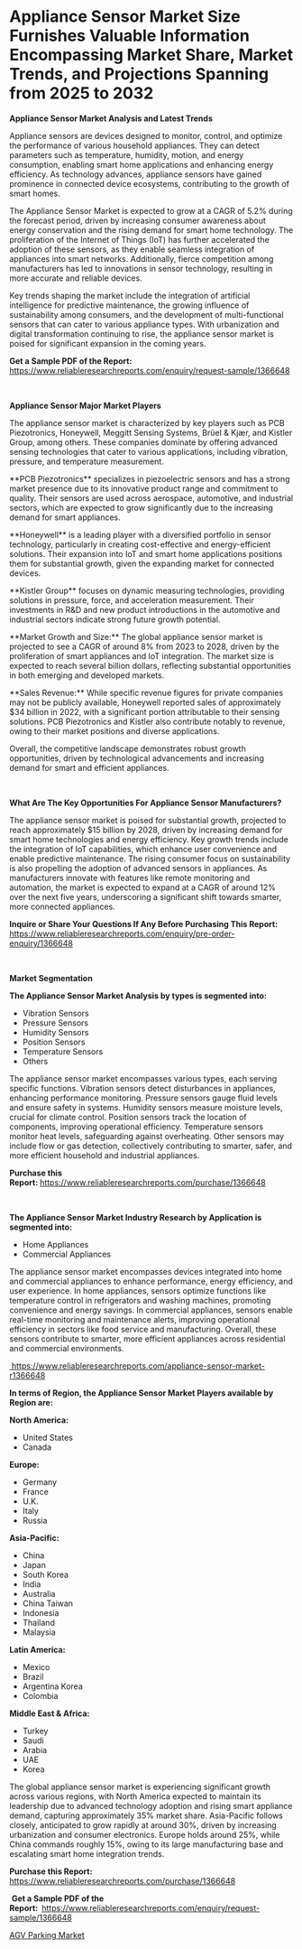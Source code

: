 <p><h1>Appliance Sensor Market Size Furnishes Valuable Information Encompassing Market Share, Market Trends, and Projections Spanning from 2025 to 2032</h1></p><p><strong>Appliance Sensor Market Analysis and Latest Trends</strong></p>
<p><p>Appliance sensors are devices designed to monitor, control, and optimize the performance of various household appliances. They can detect parameters such as temperature, humidity, motion, and energy consumption, enabling smart home applications and enhancing energy efficiency. As technology advances, appliance sensors have gained prominence in connected device ecosystems, contributing to the growth of smart homes.</p><p>The Appliance Sensor Market is expected to grow at a CAGR of 5.2% during the forecast period, driven by increasing consumer awareness about energy conservation and the rising demand for smart home technology. The proliferation of the Internet of Things (IoT) has further accelerated the adoption of these sensors, as they enable seamless integration of appliances into smart networks. Additionally, fierce competition among manufacturers has led to innovations in sensor technology, resulting in more accurate and reliable devices.</p><p>Key trends shaping the market include the integration of artificial intelligence for predictive maintenance, the growing influence of sustainability among consumers, and the development of multi-functional sensors that can cater to various appliance types. With urbanization and digital transformation continuing to rise, the appliance sensor market is poised for significant expansion in the coming years.</p></p>
<p><strong>Get a Sample PDF of the Report:&nbsp;</strong> <a href="https://www.reliableresearchreports.com/enquiry/request-sample/1366648?utm_campaign=3492&utm_medium=2&utm_source=Github&utm_content=ia&utm_term=22032025&utm_id=appliance-sensor">https://www.reliableresearchreports.com/enquiry/request-sample/1366648</a></p>
<p>&nbsp;</p>
<p><strong>Appliance Sensor Major Market Players</strong></p>
<p><p>The appliance sensor market is characterized by key players such as PCB Piezotronics, Honeywell, Meggitt Sensing Systems, Brüel & Kjær, and Kistler Group, among others. These companies dominate by offering advanced sensing technologies that cater to various applications, including vibration, pressure, and temperature measurement.</p><p>**PCB Piezotronics** specializes in piezoelectric sensors and has a strong market presence due to its innovative product range and commitment to quality. Their sensors are used across aerospace, automotive, and industrial sectors, which are expected to grow significantly due to the increasing demand for smart appliances.</p><p>**Honeywell** is a leading player with a diversified portfolio in sensor technology, particularly in creating cost-effective and energy-efficient solutions. Their expansion into IoT and smart home applications positions them for substantial growth, given the expanding market for connected devices.</p><p>**Kistler Group** focuses on dynamic measuring technologies, providing solutions in pressure, force, and acceleration measurement. Their investments in R&D and new product introductions in the automotive and industrial sectors indicate strong future growth potential.</p><p>**Market Growth and Size:** The global appliance sensor market is projected to see a CAGR of around 8% from 2023 to 2028, driven by the proliferation of smart appliances and IoT integration. The market size is expected to reach several billion dollars, reflecting substantial opportunities in both emerging and developed markets.</p><p>**Sales Revenue:** While specific revenue figures for private companies may not be publicly available, Honeywell reported sales of approximately $34 billion in 2022, with a significant portion attributable to their sensing solutions. PCB Piezotronics and Kistler also contribute notably to revenue, owing to their market positions and diverse applications.</p><p>Overall, the competitive landscape demonstrates robust growth opportunities, driven by technological advancements and increasing demand for smart and efficient appliances.</p></p>
<p>&nbsp;</p>
<p><strong>What Are The Key Opportunities For Appliance Sensor Manufacturers?</strong></p>
<p><p>The appliance sensor market is poised for substantial growth, projected to reach approximately $15 billion by 2028, driven by increasing demand for smart home technologies and energy efficiency. Key growth trends include the integration of IoT capabilities, which enhance user convenience and enable predictive maintenance. The rising consumer focus on sustainability is also propelling the adoption of advanced sensors in appliances. As manufacturers innovate with features like remote monitoring and automation, the market is expected to expand at a CAGR of around 12% over the next five years, underscoring a significant shift towards smarter, more connected appliances.</p></p>
<p><strong>Inquire or Share Your Questions If Any Before Purchasing This Report:</strong> <a href="https://www.reliableresearchreports.com/enquiry/pre-order-enquiry/1366648?utm_campaign=3492&utm_medium=2&utm_source=Github&utm_content=ia&utm_term=22032025&utm_id=appliance-sensor">https://www.reliableresearchreports.com/enquiry/pre-order-enquiry/1366648</a></p>
<p>&nbsp;</p>
<p><strong>Market Segmentation</strong></p>
<p><strong>The Appliance Sensor Market Analysis by types is segmented into:</strong></p>
<p><ul><li>Vibration Sensors</li><li>Pressure Sensors</li><li>Humidity Sensors</li><li>Position Sensors</li><li>Temperature Sensors</li><li>Others</li></ul></p>
<p><p>The appliance sensor market encompasses various types, each serving specific functions. Vibration sensors detect disturbances in appliances, enhancing performance monitoring. Pressure sensors gauge fluid levels and ensure safety in systems. Humidity sensors measure moisture levels, crucial for climate control. Position sensors track the location of components, improving operational efficiency. Temperature sensors monitor heat levels, safeguarding against overheating. Other sensors may include flow or gas detection, collectively contributing to smarter, safer, and more efficient household and industrial appliances.</p></p>
<p><strong>Purchase this Report:&nbsp;</strong><a href="https://www.reliableresearchreports.com/purchase/1366648?utm_campaign=3492&utm_medium=2&utm_source=Github&utm_content=ia&utm_term=22032025&utm_id=appliance-sensor">https://www.reliableresearchreports.com/purchase/1366648</a></p>
<p>&nbsp;</p>
<p><strong>The Appliance Sensor Market Industry Research by Application is segmented into:</strong></p>
<p><ul><li>Home Appliances</li><li>Commercial Appliances</li></ul></p>
<p><p>The appliance sensor market encompasses devices integrated into home and commercial appliances to enhance performance, energy efficiency, and user experience. In home appliances, sensors optimize functions like temperature control in refrigerators and washing machines, promoting convenience and energy savings. In commercial appliances, sensors enable real-time monitoring and maintenance alerts, improving operational efficiency in sectors like food service and manufacturing. Overall, these sensors contribute to smarter, more efficient appliances across residential and commercial environments.</p></p>
<p><a href="https://www.reliableresearchreports.com/appliance-sensor-market-r1366648?utm_campaign=3492&utm_medium=2&utm_source=Github&utm_content=ia&utm_term=22032025&utm_id=appliance-sensor">&nbsp;https://www.reliableresearchreports.com/appliance-sensor-market-r1366648</a></p>
<p><strong>In terms of Region, the Appliance Sensor Market Players available by Region are:</strong></p>
<p>
    <p> <strong> North America: </strong>
        <ul>
            <li>United States</li>
            <li>Canada</li>
        </ul>
        </p> 
    <p> <strong> Europe: </strong>
        <ul>
            <li>Germany</li>
            <li>France</li>
            <li>U.K.</li>
            <li>Italy</li>
            <li>Russia</li>
        </ul>
        </p> 
    <p> <strong> Asia-Pacific: </strong>
        <ul>
            <li>China</li>
            <li>Japan</li>
            <li>South Korea</li>
            <li>India</li>
            <li>Australia</li>
            <li>China Taiwan</li>
            <li>Indonesia</li>
            <li>Thailand</li>
            <li>Malaysia</li>
        </ul>
        </p> 
    <p> <strong> Latin America: </strong>
        <ul>
            <li>Mexico</li>
            <li>Brazil</li>
            <li>Argentina Korea</li>
            <li>Colombia</li>
        </ul>
        </p> 
    <p> <strong> Middle East & Africa: </strong>
        <ul>
            <li>Turkey</li>
            <li>Saudi</li>
            <li>Arabia</li>
            <li>UAE</li>
            <li>Korea</li>
        </ul>
    </p>
    </p>
<p><p>The global appliance sensor market is experiencing significant growth across various regions, with North America expected to maintain its leadership due to advanced technology adoption and rising smart appliance demand, capturing approximately 35% market share. Asia-Pacific follows closely, anticipated to grow rapidly at around 30%, driven by increasing urbanization and consumer electronics. Europe holds around 25%, while China commands roughly 15%, owing to its large manufacturing base and escalating smart home integration trends.</p></p>
<p><strong>Purchase this Report: </strong><a href="https://www.reliableresearchreports.com/purchase/1366648?utm_campaign=3492&utm_medium=2&utm_source=Github&utm_content=ia&utm_term=22032025&utm_id=appliance-sensor">https://www.reliableresearchreports.com/purchase/1366648</a></p>
<p>&nbsp;<strong>Get a Sample PDF of the Report:&nbsp;&nbsp;</strong><a href="https://www.reliableresearchreports.com/enquiry/request-sample/1366648?utm_campaign=3492&utm_medium=2&utm_source=Github&utm_content=ia&utm_term=22032025&utm_id=appliance-sensor">https://www.reliableresearchreports.com/enquiry/request-sample/1366648</a></p>
<p><strong></strong></p>
<p><p><a href="https://github.com/miottaredlin79/Market-Research-Report-List-1/blob/main/agv-parking-market.md?utm_campaign=3492&utm_medium=2&utm_source=Github&utm_content=ia&utm_term=22032025&utm_id=appliance-sensor">AGV Parking Market</a></p></p>
